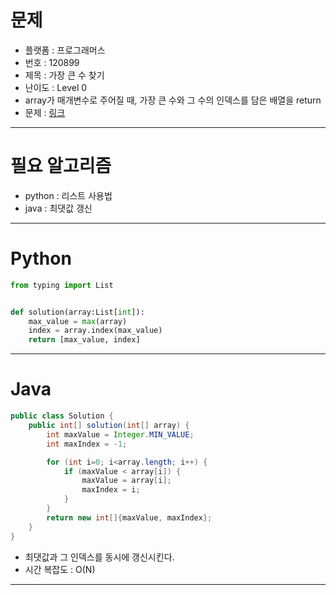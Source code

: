 # 문제
- 플랫폼 : 프로그래머스
- 번호 : 120899
- 제목 : 가장 큰 수 찾기
- 난이도 : Level 0
- array가 매개변수로 주어질 때, 가장 큰 수와 그 수의 인덱스를 담은 배열을 return
- 문제 : [링크](https://school.programmers.co.kr/learn/courses/30/lessons/120899)

---

# 필요 알고리즘
- python : 리스트 사용법
- java : 최댓값 갱신

---

# Python
```python
from typing import List


def solution(array:List[int]):
    max_value = max(array)
    index = array.index(max_value)
    return [max_value, index]
```

---

# Java
```java
public class Solution {
    public int[] solution(int[] array) {
        int maxValue = Integer.MIN_VALUE;
        int maxIndex = -1;

        for (int i=0; i<array.length; i++) {
            if (maxValue < array[i]) {
                maxValue = array[i];
                maxIndex = i;
            }
        }
        return new int[]{maxValue, maxIndex};
    }
}
```
- 최댓값과 그 인덱스를 동시에 갱신시킨다.
- 시간 복잡도 : O(N)

---
